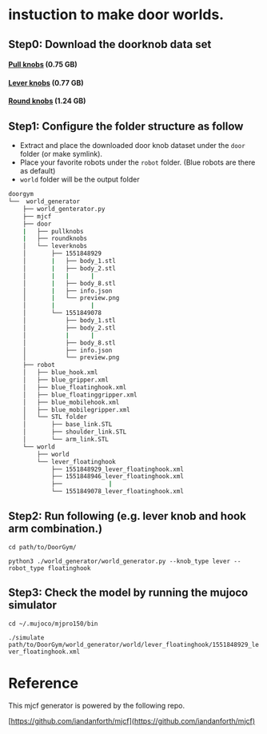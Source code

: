 # instuction to make door worlds.

## Step0: Download the doorknob data set
#### [Pull knobs](https://github.com/PSVL/DoorGym/releases/download/v1.0/pullknobs.tar.gz) (0.75 GB)
#### [Lever knobs](https://github.com/PSVL/DoorGym/releases/download/v1.0/leverknobs.tar.gz) (0.77 GB)
#### [Round knobs](https://github.com/PSVL/DoorGym/releases/download/v1.0/roundknobs.tar.gz) (1.24 GB)

## Step1: Configure the folder structure as follow
* Extract and place the downloaded door knob dataset under the `door` folder (or make symlink).
* Place your favorite robots under the `robot` folder. (Blue robots are there as default)
* `world` folder will be the output folder

```bash
doorgym
└──  world_generator
    ├── world_genterator.py
    ├── mjcf
    ├── door
    |   ├── pullknobs
    |   ├── roundknobs
    │   └── leverknobs
    │       ├── 1551848929
    │       |   ├── body_1.stl
    │       |   ├── body_2.stl
    │       |   |      |  
    │       |   ├── body_8.stl
    │       |   ├── info.json
    │       |   └── preview.png
    │       |          |
    │       └── 1551849078
    │           ├── body_1.stl
    │           ├── body_2.stl
    │           |      |  
    │           ├── body_8.stl
    │           ├── info.json
    │           └── preview.png
    ├── robot
    │   ├── blue_hook.xml
    │   ├── blue_gripper.xml
    │   ├── blue_floatinghook.xml
    │   ├── blue_floatinggripper.xml
    │   ├── blue_mobilehook.xml
    │   ├── blue_mobilegripper.xml
    │   └── STL folder
    │       ├── base_link.STL
    │       ├── shoulder_link.STL
    │       └── arm_link.STL
    └── world
        ├── world
        └── lever_floatinghook
            ├── 1551848929_lever_floatinghook.xml
            ├── 1551848946_lever_floatinghook.xml
            ├──             |    
            └── 1551849078_lever_floatinghook.xml
```


## Step2: Run following (e.g. lever knob and hook arm combination.)
`cd path/to/DoorGym/`

`python3 ./world_generator/world_generator.py --knob_type lever --robot_type floatinghook`

## Step3: Check the model by running the mujoco simulator
`cd ~/.mujoco/mjpro150/bin`

`./simulate path/to/DoorGym/world_generator/world/lever_floatinghook/1551848929_lever_floatinghook.xml`

# Reference
This mjcf generator is powered by the following repo.

[https://github.com/iandanforth/mjcf](https://github.com/iandanforth/mjcf)
